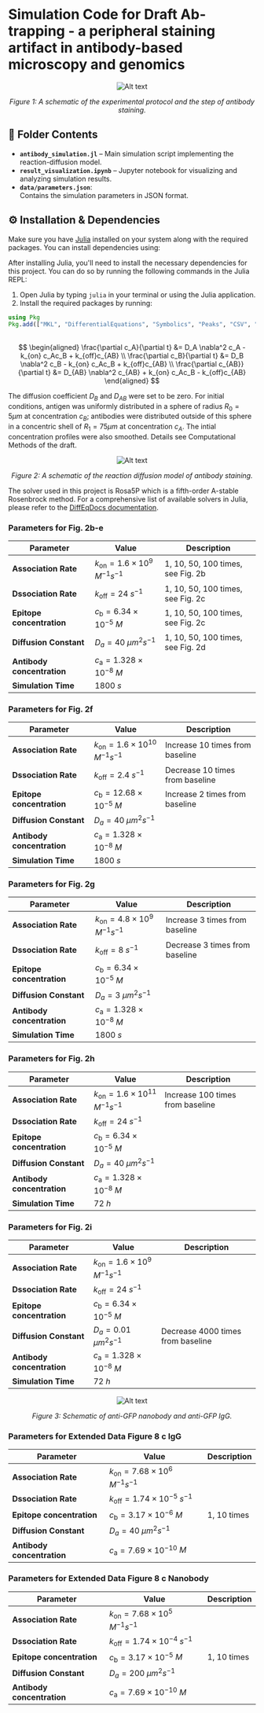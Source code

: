 


# Simulation Code for Draft Ab-trapping - a peripheral staining artifact in antibody-based microscopy and genomics


<div align="center">
  <img src="figures/Schematic1.png" alt="Alt text">
  <p><em>Figure 1: A schematic of the experimental protocol and the step of antibody staining.</em></p>
</div>

## 📁 Folder Contents  

- **`antibody_simulation.jl`** – Main simulation script implementing the reaction-diffusion model.  
- **`result_visualization.ipynb`** – Jupyter notebook for visualizing and analyzing simulation results.  
- **`data/parameters.json`**:  
  Contains the simulation parameters in JSON format.

## ⚙️ Installation & Dependencies  

Make sure you have [Julia](https://julialang.org/downloads/) installed on your system along with the required packages. You can install dependencies using:  

After installing Julia, you'll need to install the necessary dependencies for this project. You can do so by running the following commands in the Julia REPL:

1. Open Julia by typing `julia` in your terminal or using the Julia application.
2. Install the required packages by running:

```julia
using Pkg
Pkg.add(["MKL", "DifferentialEquations", "Symbolics", "Peaks", "CSV", "DataFrames", "JSON", "StatsBase", "Colors", "GLMakie", "Plots",  "Interpolations"])
```

## 
$$
\begin{aligned}
\frac{\partial c_A}{\partial t} &= D_A \nabla^2 c_A - k_{on} c_Ac_B + k_{off}c_{AB} \\
\frac{\partial c_B}{\partial t} &= D_B \nabla^2 c_B - k_{on} c_Ac_B + k_{off}c_{AB} \\ 
\frac{\partial c_{AB}}{\partial t} &= D_{AB} \nabla^2 c_{AB} + k_{on} c_Ac_B - k_{off}c_{AB} 
\end{aligned}
$$

The diffusion coefficient $D_B$ and $D_{AB}$ were set to be zero. For initial conditions, antigen was uniformly distributed in a sphere of radius $R_0=5 \mu m$ at concentration $c_B$; antibodies were distributed outside of this sphere in a concentric shell of $R_1=75 \mu m$  at concentration $c_A$. The intial concentration profiles were also smoothed. Details see Computational Methods of the draft. 

<div align="center">
  <img src="figures/Schematic2.png" alt="Alt text">
  <p><em>Figure 2: A schematic of the reaction diffusion model of antibody staining.</em></p>
</div>

The solver used in this project is Rosa5P which is a fifth-order A-stable Rosenbrock method. For a comprehensive list of available solvers in Julia, please refer to the  [DiffEqDocs documentation](https://docs.sciml.ai/DiffEqDocs/stable/solvers/ode_solve/). 


### Parameters for Fig. 2b-e
| **Parameter**| **Value**| **Description**|
|----------------------|------------------------------------|------------------------------------------------------|
| **Association Rate**  | $k_{\text{on}} = 1.6 \times 10^9$ $M^{-1}s^{-1}$ | 1, 10, 50, 100 times, see Fig. 2b|
| **Dssociation Rate**   | $k_{\text{off}} = 24$ $s^{-1}$   | 1, 10, 50, 100 times, see Fig. 2c|
| **Epitope concentration**   | $c_{\text{b}} = 6.34 \times 10^{-5}$ $M$   | 1, 10, 50, 100 times, see Fig. 2c|
| **Diffusion Constant**   |  $D_{a} = 40$ $\mu m^2s^{-1}$  | 1, 10, 50, 100 times, see Fig. 2d|
| **Antibody concentration**   | $c_{\text{a}} = 1.328 \times 10^{-8}$ $M$   | |
| **Simulation Time** | 1800 $s$ | |


### Parameters for Fig. 2f
| **Parameter**| **Value**| **Description**|
|----------------------|------------------------------------|------------------------------------------------------|
| **Association Rate**  | $k_{\text{on}} = 1.6 \times 10^10$ $M^{-1}s^{-1}$ | Increase 10 times from baseline|
| **Dssociation Rate**   | $k_{\text{off}} = 2.4$ $s^{-1}$   | Decrease 10 times from baseline|
| **Epitope concentration**   | $c_{\text{b}} = 12.68 \times 10^{-5}$ $M$   | Increase 2 times from baseline|
| **Diffusion Constant**   |  $D_{a} = 40$ $\mu m^2s^{-1}$  | |
| **Antibody concentration**   | $c_{\text{a}} = 1.328 \times 10^{-8}$ $M$   | |
| **Simulation Time** | 1800 $s$ | |


### Parameters for Fig. 2g
| **Parameter**| **Value**| **Description**|
|----------------------|------------------------------------|------------------------------------------------------|
| **Association Rate**  | $k_{\text{on}} = 4.8 \times 10^9$ $M^{-1}s^{-1}$ | Increase 3 times from baseline|
| **Dssociation Rate**   | $k_{\text{off}} = 8$ $s^{-1}$   | Decrease 3 times from baseline|
| **Epitope concentration**   | $c_{\text{b}} = 6.34 \times 10^{-5}$ $M$   | |
| **Diffusion Constant**   |  $D_{a} = 3$ $\mu m^2s^{-1}$  | |
| **Antibody concentration**   | $c_{\text{a}} = 1.328 \times 10^{-8}$ $M$   | |
| **Simulation Time** | 1800 $s$ | |


### Parameters for Fig. 2h
| **Parameter**| **Value**| **Description**|
|----------------------|------------------------------------|------------------------------------------------------|
| **Association Rate**  | $k_{\text{on}} = 1.6 \times 10^{11}$ $M^{-1}s^{-1}$ |Increase 100 times from baseline|
| **Dssociation Rate**   | $k_{\text{off}} = 24$ $s^{-1}$   | |
| **Epitope concentration**   | $c_{\text{b}} = 6.34 \times 10^{-5}$ $M$   | |
| **Diffusion Constant**   |  $D_{a} = 40$ $\mu m^2s^{-1}$  | |
| **Antibody concentration**   | $c_{\text{a}} = 1.328 \times 10^{-8}$ $M$   | |
| **Simulation Time** | 72 $h$ | |


### Parameters for Fig. 2i 
| **Parameter**| **Value**| **Description**|
|----------------------|------------------------------------|------------------------------------------------------|
| **Association Rate**  | $k_{\text{on}} = 1.6 \times 10^9$ $M^{-1}s^{-1}$ | |
| **Dssociation Rate**   | $k_{\text{off}} = 24$ $s^{-1}$   | |
| **Epitope concentration**   | $c_{\text{b}} = 6.34 \times 10^{-5}$ $M$   | |
| **Diffusion Constant**   |  $D_{a} = 0.01$ $\mu m^2s^{-1}$  | Decrease 4000 times from baseline|
| **Antibody concentration**   | $c_{\text{a}} = 1.328 \times 10^{-8}$ $M$   | |
| **Simulation Time** | 72 $h$ | |


<div align="center">
  <img src="figures/nanobody_IgG.png" alt="Alt text">
  <p><em>Figure 3: Schematic of anti-GFP nanobody and anti-GFP IgG.</em></p>
</div>


### Parameters for Extended Data Figure 8 c IgG 
| **Parameter**| **Value**| **Description**|
|----------------------|------------------------------------|------------------------------------------------------|
| **Association Rate**  | $k_{\text{on}} = 7.68 \times 10^6$ $M^{-1}s^{-1}$ | |
| **Dssociation Rate**   | $k_{\text{off}} = 1.74 \times 10^{-5}$ $s^{-1}$   | |
| **Epitope concentration**   | $c_{\text{b}} = 3.17 \times 10^{-6}$ $M$   | 1, 10 times |
| **Diffusion Constant**   |  $D_{a} = 40$ $\mu m^2s^{-1}$  | |
| **Antibody concentration**   | $c_{\text{a}} = 7.69 \times 10^{-10}$ $M$   | |


### Parameters for Extended Data Figure 8 c Nanobody
| **Parameter**| **Value**| **Description**|
|----------------------|------------------------------------|------------------------------------------------------|
| **Association Rate**  | $k_{\text{on}} = 7.68 \times 10^5$ $M^{-1}s^{-1}$ | |
| **Dssociation Rate**   | $k_{\text{off}} = 1.74 \times 10^{-4}$ $s^{-1}$   | |
| **Epitope concentration**   | $c_{\text{b}} = 3.17 \times 10^{-5}$ $M$   | 1, 10 times |
| **Diffusion Constant**   |  $D_{a} = 200$ $\mu m^2s^{-1}$  | |
| **Antibody concentration**   | $c_{\text{a}} = 7.69 \times 10^{-10}$ $M$   | |












